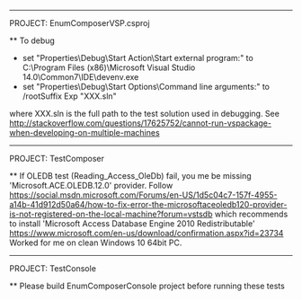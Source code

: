 
*********************************
PROJECT: EnumComposerVSP.csproj  

** To debug
- set 
	"Properties\Debug\Start Action\Start external program:" to
	C:\Program Files (x86)\Microsoft Visual Studio 14.0\Common7\IDE\devenv.exe
- set 
	"Properties\Debug\Start Options\Command line arguments:"  to
	/rootSuffix Exp "XXX.sln"

where XXX.sln is the full path to the test solution used in debugging.
See <http://stackoverflow.com/questions/17625752/cannot-run-vspackage-when-developing-on-multiple-machines>

*********************************
PROJECT: TestComposer

** If OLEDB test (Reading_Access_OleDb) fail, you me be missing 'Microsoft.ACE.OLEDB.12.0' provider. Follow 
<https://social.msdn.microsoft.com/Forums/en-US/1d5c04c7-157f-4955-a14b-41d912d50a64/how-to-fix-error-the-microsoftaceoledb120-provider-is-not-registered-on-the-local-machine?forum=vstsdb>
which recommends to install 'Microsoft Access Database Engine 2010 Redistributable' <https://www.microsoft.com/en-us/download/confirmation.aspx?id=23734>
Worked for me on clean Windows 10 64bit PC.


*********************************
PROJECT: TestConsole

** Please build EnumComposerConsole project before running these tests
